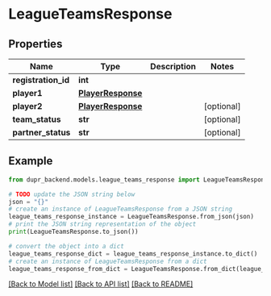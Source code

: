 # LeagueTeamsResponse


## Properties

Name | Type | Description | Notes
------------ | ------------- | ------------- | -------------
**registration_id** | **int** |  | 
**player1** | [**PlayerResponse**](PlayerResponse.md) |  | 
**player2** | [**PlayerResponse**](PlayerResponse.md) |  | [optional] 
**team_status** | **str** |  | [optional] 
**partner_status** | **str** |  | [optional] 

## Example

```python
from dupr_backend.models.league_teams_response import LeagueTeamsResponse

# TODO update the JSON string below
json = "{}"
# create an instance of LeagueTeamsResponse from a JSON string
league_teams_response_instance = LeagueTeamsResponse.from_json(json)
# print the JSON string representation of the object
print(LeagueTeamsResponse.to_json())

# convert the object into a dict
league_teams_response_dict = league_teams_response_instance.to_dict()
# create an instance of LeagueTeamsResponse from a dict
league_teams_response_from_dict = LeagueTeamsResponse.from_dict(league_teams_response_dict)
```
[[Back to Model list]](../README.md#documentation-for-models) [[Back to API list]](../README.md#documentation-for-api-endpoints) [[Back to README]](../README.md)


